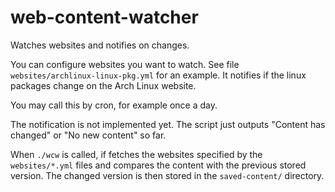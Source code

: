 # web-content-watcher
Watches websites and notifies on changes.

You can configure websites you want to watch. See file `websites/archlinux-linux-pkg.yml` for an example. It notifies if the linux packages change on the Arch Linux website.

You may call this by cron, for example once a day.

The notification is not implemented yet. The script just outputs "Content has changed" or "No new content" so far.

When `./wcw` is called, if fetches the websites specified by the `websites/*.yml` files and compares the content with the previous stored version. The changed version is then stored in the `saved-content/` directory.

